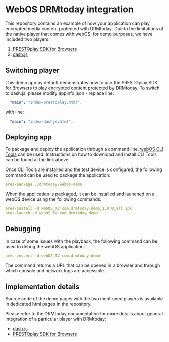 # WebOS DRMtoday integration

This repository contains an example of how your application can play encrypted media content protected with DRMtoday.
Due to the limitations of the native player that comes with webOS, for demo purposes, we have included two players:

1. [PRESTOplay SDK for Browsers](https://castlabs.com/prestoplay/web-apps/)
2. [dash.js](https://dashjs.org/)

## Switching player

This demo app by default demonstrates how to use the PRESTOplay SDK for Browsers to play encrypted content protected by DRMtoday.
To switch to dash.js, please modify appinfo.json - replace line:

```yaml
  "main": "index-prestoplay.html",
```
  
with line:

```yaml
  "main": "index-dashjs.html",
```


## Deploying app

To package and deploy the application through a command line, [webOS CLI Tools](https://webostv.developer.lge.com/develop/tools/cli-introduction) can be used.
Instructions on how to download and install CLI Tools can be found at the link above.

Once CLI Tools are installed and the test device is configured, the following command can be used to package the application:

```yaml
ares-package ./drmtoday-webos-demo
```

When the application is packaged, it can be installed and launched on a webOS device using the following commands:

```yaml
ares-install -d webOS_TV com.drmtoday.demo_1.0.0_all.ipk
ares-launch -d webOS_TV com.drmtoday.demo
```

## Debugging

In case of some issues with the playback, the following command can be used to debug the webOS application:

```yaml
ares-inspect -d webOS_TV com.drmtoday.demo
```

The command returns a URL that can be opened in a browser and through which console and network logs are accessible.


## Implementation details

Source code of the demo pages with the two mentioned players is available in dedicated html pages in the repository.

Please refer to the DRMtoday documentation for more details about general integration of a particular player with DRMtoday:

- [dash.js](https://fe.staging.drmtoday.com/documentation/integration/player/dashjs.html)
- [PRESTOplay SDK for Browsers](https://fe.staging.drmtoday.com/documentation/integration/player/prestoplay.html#prestoplay-for-browsers)
